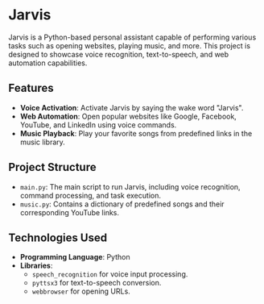 # Jarvis

Jarvis is a Python-based personal assistant capable of performing various tasks such as opening websites, playing music, and more. This project is designed to showcase voice recognition, text-to-speech, and web automation capabilities.

## Features

- **Voice Activation**: Activate Jarvis by saying the wake word "Jarvis".
- **Web Automation**: Open popular websites like Google, Facebook, YouTube, and LinkedIn using voice commands.
- **Music Playback**: Play your favorite songs from predefined links in the music library.

## Project Structure

- `main.py`: The main script to run Jarvis, including voice recognition, command processing, and task execution.
- `music.py`: Contains a dictionary of predefined songs and their corresponding YouTube links.

## Technologies Used

- **Programming Language**: Python
- **Libraries**: 
  - `speech_recognition` for voice input processing.
  - `pyttsx3` for text-to-speech conversion.
  - `webbrowser` for opening URLs.
